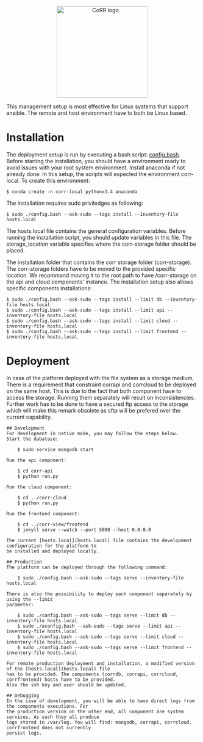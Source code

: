 <p align="center">
    <img src="https://rawgit.com/usnistgov/corr/master/corr-view/frontend/images/logo.svg"
         height="240"
         alt="CoRR logo"
         class="inline">
</p>

This management setup is most effective for Linux systems that support
ansible. The remote and host environment have to both be Linux based.

# Installation
The deployment setup is run by executing a bash script: [config.bash](config.bash).
Before starting the installation, you should have a environment ready to avoid issues with your
root system environment. Install anaconda if not already done.
In this setup, the scripts will expected the environment corr-local. To create this environment:

	$ conda create -n corr-local python=3.4 anaconda

The installation requires sudo priviledges as following:

    $ sudo ./config.bash --ask-sudo --tags install --inventory-file hosts.local

The hosts.local file contains the general configuration variables.
Before running the installation script, you should update variables in this file.
The storage_location variable specifies where the corr-storage folder should be placed.

The installation folder that contains the corr storage folder (corr-storage).
The corr-storage folders have to be moved to the provided specific location.
We recommand moving it to the root path to have /corr-storage on the api and cloud
components' instance.
The installation setup also allows specific components installations:

	$ sudo ./config.bash --ask-sudo --tags install --limit db --inventory-file hosts.local
	$ sudo ./config.bash --ask-sudo --tags install --limit api --inventory-file hosts.local
	$ sudo ./config.bash --ask-sudo --tags install --limit cloud --inventory-file hosts.local
	$ sudo ./config.bash --ask-sudo --tags install --limit frontend --inventory-file hosts.local

# Deployment
In case of the platform deployed with the file system as a storage medium, There is a requirement that
constraint corrapi and corrcloud to be deployed on the same host. This is due to the fact that both 
component have to access the storage. Running them separately will result on inconsistencies. Further
work has to be done to have a secured ftp access to the storage which will make this remark obsolete
as sftp will be prefered over the current capability.

    ## Development
    For development in native mode, you may follow the steps below.
    Start the dabatase:

    	$ sudo service mongodb start

    Run the api component:

    	$ cd corr-api
		$ python run.py

	Run the cloud component:

		$ cd ../corr-cloud
		$ python run.py

	Run the frontend component:

		$ cd ../corr-view/frontend
		$ jekyll serve --watch --port 5000 --host 0.0.0.0

    The current [hosts.local](hosts.local) file contains the development configuration for the platform to
    be installed and deployed locally.

    ## Production
    The platform can be deployed through the following command:

		$ sudo ./config.bash --ask-sudo --tags serve --inventory-file hosts.local

	There is also the possibility to deploy each component separately by using the --limit
	parameter:

		$ sudo ./config.bash --ask-sudo --tags serve --limit db --inventory-file hosts.local
		$ sudo ./aconfig.bash --ask-sudo --tags serve --limit api --inventory-file hosts.local
		$ sudo ./config.bash --ask-sudo --tags serve --limit cloud --inventory-file hosts.local
		$ sudo ./config.bash --ask-sudo --tags serve --limit frontend --inventory-file hosts.local

    For remote production deployment and installation, a modified version of the [hosts.local](hosts.local) file
    has to be provided. The components (corrdb, corrapi, corrcloud, corrfrontend) hosts have to be provided.
    Also the ssh key and user should be updated.

    ## Debugging
    In the case of development, you will be able to have direct logs from the components executions. For 
    the production version on the other end, all component are system services. As such they all produce
    logs stored in /var/log. You will find: mongodb, corrapi, corrcloud. corrfrontend does not currently
    persist logs.
